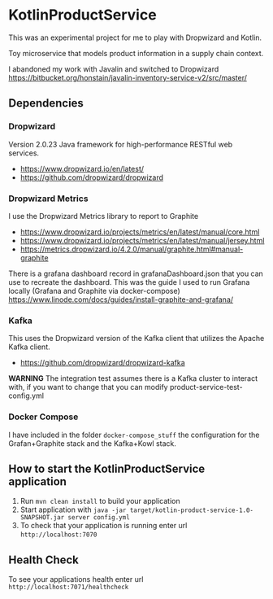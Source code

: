 # KotlinProductService
This was an experimental project for me to play with Dropwizard and Kotlin.

Toy microservice that models product information in a supply chain context.

I abandoned my work with Javalin and switched to Dropwizard https://bitbucket.org/honstain/javalin-inventory-service-v2/src/master/

## Dependencies
### Dropwizard
Version 2.0.23
Java framework for high-performance RESTful web services.
* https://www.dropwizard.io/en/latest/
* https://github.com/dropwizard/dropwizard

### Dropwizard Metrics
I use the Dropwizard Metrics library to report to Graphite
* https://www.dropwizard.io/projects/metrics/en/latest/manual/core.html
* https://www.dropwizard.io/projects/metrics/en/latest/manual/jersey.html
* https://metrics.dropwizard.io/4.2.0/manual/graphite.html#manual-graphite

There is a grafana dashboard record in grafanaDashboard.json that you can use to recreate the dashboard. 
This was the guide I used to run Grafana locally (Grafana and Graphite via docker-compose) https://www.linode.com/docs/guides/install-graphite-and-grafana/

### Kafka
This uses the Dropwizard version of the Kafka client that utilizes the Apache Kafka client.
* https://github.com/dropwizard/dropwizard-kafka

**WARNING** The integration test assumes there is a Kafka cluster to interact with, if you want to change that you can modify product-service-test-config.yml 

### Docker Compose
I have included in the folder `docker-compose_stuff` the configuration for the Grafan+Graphite stack and the Kafka+Kowl stack.

How to start the KotlinProductService application
---

1. Run `mvn clean install` to build your application
1. Start application with `java -jar target/kotlin-product-service-1.0-SNAPSHOT.jar server config.yml`
1. To check that your application is running enter url `http://localhost:7070`

Health Check
---

To see your applications health enter url `http://localhost:7071/healthcheck`
